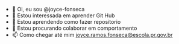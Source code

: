- 👋 Oi, eu sou @joyce-fonseca
- 👀 Estou interessada em aprender Git Hub
- 🌱 Estou aprendendo como  fazer repositorio
- 💞️ Estou procurando colaborar em comportamento
- 📫 Como chegar até mim joyce.ramos.fonseca@escola.pr.gov.br
<!---
joyce-fonseca/joyce-fonseca is a ✨ special ✨ repository because its `README.md` (this file) appears on your GitHub profile.
You can click the Preview link to take a look at your changes.
--->

